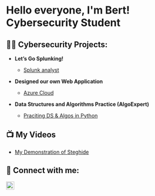<h1>Hello everyone, I'm Bert! <br/><a>Cybersecurity Student </a>

<h2>👨‍💻 Cybersecurity Projects:</h2>

- <b>Let’s Go Splunking!</b>
  - [Splunk analyst](https://docs.google.com/document/d/1G7Cur9dXuFUEaknHxD3HhCRU_G8ts3uOG74sPKOd2VY/edit)

- <b>Designed our own Web Application</b>
  - [Azure Cloud](https://docs.google.com/document/d/1O_poY2clLvVzrE0GjkAlKzHhwWzi_INXsA73Tqgf2Fs/edit)

- <b>Data Structures and Algorithms Practice (AlgoExpert)</b>
  - [Praciting DS & Algos in Python](https://github.com/joshmadakor1/Algorithms-Practice)
<h2>📺 My Videos</h2>

- [My Demonstration of Steghide](https://drive.google.com/file/d/1Oygh1nMA6CXUYTvi_0l4-c_1nL4rESWz/view?usp=sharing)


<h2> 🤳 Connect with me:</h2>

[<img align="left" alt="AlbertGarcia | LinkedIn" width="22px" src="https://www.pagetraffic.com/blog/wp-content/uploads/2022/09/linkedin-blue-logo-icon.png" />][linkedin]


[linkedin]: www.linkedin.com/in/✌️albert-garcia-95172225a

